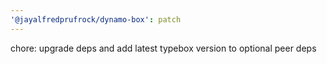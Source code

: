 ```yaml
---
'@jayalfredprufrock/dynamo-box': patch
---
```


chore: upgrade deps and add latest typebox version to optional peer deps
